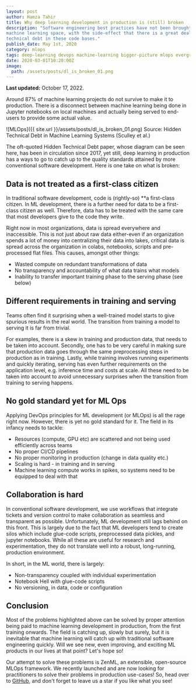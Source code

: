 ```yaml
---
layout: post
author: Hamza Tahir
title: Why deep learning development in production is (still) broken
description: "Software engineering best practices have not been brought into the
machine learning space, with the side-effect that there is a great deal of
technical debt in these code bases."
publish_date: May 1st, 2020
category: mlops
tags: deep-learning devops machine-learning bigger-picture mlops evergreen
date: 2020-03-01T10:20:00Z
image:
  path: /assets/posts/dl_is_broken_01.png
---
```


**Last updated:** October 17, 2022.

Around 87% of machine learning projects do not survive to make it to production.
There is a disconnect between machine learning being done in Jupyter notebooks
on local machines and actually being served to end-users to provide some actual
value.

![MLOps]({{ site.url }}/assets/posts/dl_is_broken_01.png) Source: Hidden Technical Debt in
Machine Learning Systems (Sculley et al.)

The oft-quoted Hidden Technical Debt paper, whose diagram can be seen here, has
been in circulation since 2017, yet still, deep learning in production has a
ways to go to catch up to the quality standards attained by more conventional
software development. Here is one take on what is broken:

## **Data is not treated as a first-class citizen**

In traditional software development, code is (rightly-so) \*\*a first-class
citizen. In ML development, there is a further need for data to be a first-class
citizen as well. Therefore, data has to be treated with the same care that most
developers give to the code they write.

Right now in most organizations, data is spread everywhere and inaccessible.
This is not just about raw data either-even if an organization spends a lot of
money into centralizing their data into lakes, critical data is spread across
the organization in colabs, notebooks, scripts and pre-processed flat files.
This causes, amongst other things:

- Wasted compute on redundant transformations of data
- No transparency and accountability of what data trains what models
- Inability to transfer important training phase to the serving phase (see
  below)

## **Different requirements in training and serving**

Teams often find it surprising when a well-trained model starts to give spurious
results in the real world. The transition from training a model to serving it is
far from trivial.

For examples, there is a skew in training and production data, that needs to be
taken into account. Secondly, one has to be very careful in making sure that
production data goes through the same preprocessing steps in production as in
training. Lastly, while training involves running experiments and quickly
iterating, serving has even further requirements on the application level, e.g.
inference time and costs at scale. All these need to be taken into account to
avoid unnecessary surprises when the transition from training to serving
happens.

## **No gold standard yet for ML Ops**

Applying DevOps principles for ML development (or MLOps) is all the rage right
now. However, there is yet no gold standard for it. The field in its infancy
needs to tackle:

- Resources (compute, GPU etc) are scattered and not being used efficiently
  across teams
- No proper CI/CD pipelines
- No proper monitoring in production (change in data quality etc.)
- Scaling is hard - in training and in serving
- Machine learning compute works in spikes, so systems need to be equipped to
  deal with that

## **Collaboration is hard**

In conventional software development, we use workflows that integrate tickets
and version control to make collaboration as seamless and transparent as
possible. Unfortunately, ML development still lags behind on this front. This is
largely due to the fact that ML developers tend to create silos which include
glue-code scripts, preprocessed data pickles, and jupyter notebooks. While all
these are useful for research and experimentation, they do not translate well
into a robust, long-running, production environment.

In short, in the ML world, there is largely:

- Non-transparency coupled with individual experimentation
- Notebook Hell with glue-code scripts
- No versioning, in data, code or configuration

## Conclusion

Most of the problems highlighted above can be solved by proper attention being
paid to machine learning development in production, from the first training
onwards. The field is catching up, slowly but surely, but it is inevitable that
machine learning will catch up with traditional software engineering quickly.
Will we see new, even improving, and exciting ML products in our lives at that
point? Let's hope so!

Our attempt to solve these problems is ZenML, an extensible, open-source MLOps
framework. We recently launched and are now looking for practitioners to solve
their problems in production use-cases! So, head over to
[GitHub](https://github.com/zenml-io/zenml), and don't forget to leave us a star
if you like what you see!
